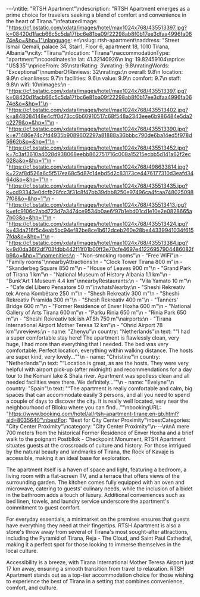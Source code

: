 ---\ntitle: "RTSH Apartment"\ndescription: "RTSH Apartment emerges as a prime choice for travelers seeking a blend of comfort and convenience in the heart of Tirana."\nfeaturedImage: "https://cf.bstatic.com/xdata/images/hotel/max1024x768/435513397.jpg?k=08420d1facb66c5c5da17fbc6e81ba09f22298ab8f0b17ee3dfaa4996fa0674e&o=&hp=1"\nlanguage: en\nslug: rtsh-apartment\naddress: "Street Ismail Qemali, palace 34, Stair1, Floor 6, apartment 18, 1010 Tirana, Albania"\ncity: "Tirana"\nlocation: "Tirana"\naccommodationType: "apartment"\ncoordinates:\n  lat: 41.32140926\n  lng: 19.82459104\nprice: "US$35"\npriceFrom: 35\nstarRating: 3\nrating: 9.8\nratingWords: "Exceptional"\nnumberOfReviews: 32\nratings:\n  overall: 9.8\n  location: 9.9\n  cleanliness: 9.7\n  facilities: 9.6\n  value: 9.9\n  comfort: 9.7\n  staff: 9.8\n  wifi: 10\nimages:\n  - "https://cf.bstatic.com/xdata/images/hotel/max1024x768/435513397.jpg?k=08420d1facb66c5c5da17fbc6e81ba09f22298ab8f0b17ee3dfaa4996fa0674e&o=&hp=1"\n  - "https://cf.bstatic.com/xdata/images/hotel/max1024x768/435513402.jpg?k=a848084148e4cff0d73cc6b60910517c68f548a2343eee6b986484e5da2c2279&o=&hp=1"\n  - "https://cf.bstatic.com/xdata/images/hotel/max1024x768/435513390.jpg?k=e71486e74c7fd4935b9089602297a81888a36bbbc790de6ba14ed5f978d5662b&o=&hp=1"\n  - "https://cf.bstatic.com/xdata/images/hotel/max1024x768/435513452.jpg?k=7c3af3610a4028d938068eebb862751716c008a15215ecbb5d141a62f2ec028a&o=&hp=1"\n  - "https://cf.bstatic.com/xdata/images/hotel/max1024x768/498633814.jpg?k=22af8d526a6c5f517ea68c5d87c14ebd5d2c83173ce4476177310d3eafd3464d&o=&hp=1"\n  - "https://cf.bstatic.com/xdata/images/hotel/max1024x768/435513435.jpg?k=cd93343e0dcfb28fcc3f31c8f47bb39dbb8250e97496ca4fcaa7480250987f08&o=&hp=1"\n  - "https://cf.bstatic.com/xdata/images/hotel/max1024x768/435513413.jpg?k=efc9106c2abd723d7a3474ce9534b0ae6f97b1ebd01cd1e10e2e0828665a7b03&o=&hp=1"\n  - "https://cf.bstatic.com/xdata/images/hotel/max1024x768/435513424.jpg?k=43da216f5c4eab5bc94ef82be8ce1b612dceb260e28be44339941034f6157fda&o=&hp=1"\n  - "https://cf.bstatic.com/xdata/images/hotel/max1024x768/435513384.jpg?k=9d0da36f2df703fdbb442f11f01b00ff3e70cfe4697e41226957904486082fb9&o=&hp=1"\namenities:\n  - "Non-smoking rooms"\n  - "Free WiFi"\n  - "Family rooms"\nnearbyAttractions:\n  - "Clock Tower Tirana 800 m"\n  - "Skanderbeg Square 850 m"\n  - "House of Leaves 900 m"\n  - "Grand Park of Tirana 1 km"\n  - "National Museum of History Albania 1.1 km"\n  - "Bunk'Art 1 Museum 4.4 km"\nnearbyRestaurants:\n  - "Vila Yamato 10 m"\n  - "Cafe del Libero Pensatore 50 m"\nwhatsNearby:\n  - "Sheshi Rekreativ tek Arena Kombëtare 250 m"\n  - "Shesh Rekreativ 300 m"\n  - "Sheshi Rekreativ Piramida 300 m"\n  - "Shesh Rekreativ 400 m"\n  - "Tanners' Bridge 600 m"\n  - "Former Residence of Enver Hoxha 600 m"\n  - "National Gallery of Arts Tirana 600 m"\n  - "Parku Rinia 650 m"\n  - "Rinia Park 650 m"\n  - "Sheshi Rekreativ tek ish ATSh 750 m"\nairports:\n  - "Tirana International Airport Mother Teresa 12 km"\n  - "Ohrid Airport 78 km"\nreviews:\n  - name: "Zhenyu"\n    country: "Netherlands"\n    text: "“I had a super comfortable stay here! The apartment is flawlessly clean, very huge, I had more than everything that I needed. The bed was very comfortable. Perfect location, everything within walking distance. The hosts are super kind, very lovely...”"\n  - name: "Christine"\n    country: "Netherlands"\n    text: "“Location is great, as are the hosts. They were very helpful with airport pick-up (after midnight) and recommendations for a day tour to the Komani lake & Shala river. Apartment was spotless clean and all needed facilities were there. We definitely...”"\n  - name: "Evelyne"\n    country: "Spain"\n    text: "“The apartment is really comfortable and calm, big spaces that can accommodate easily 3 persons, and all you need to spend a couple of days to discover the city. It is really well located, very near the neighbourhood of Blloku where you can find...”"\nbookingURL: "https://www.booking.com/hotel/al/rtsh-apartment-tirane.en-gb.html?aid=8035640"\nbestFor: "Best for City Center Proximity"\nbestCategories: "City Center Proximity"\ncategory: "City Center Proximity"\n---\n\nA mere 700 meters from the historical Former Residence of Enver Hoxha and a brief walk to the poignant Postbllok - Checkpoint Monument, RTSH Apartment situates guests at the crossroads of culture and history. For those intrigued by the natural beauty and landmarks of Tirana, the Rock of Kavaje is accessible, making it an ideal base for exploration.

The apartment itself is a haven of space and light, featuring a bedroom, a living room with a flat-screen TV, and a terrace that offers views of the surrounding garden. The kitchen comes fully equipped with an oven and microwave, catering to guests' culinary needs, while the inclusion of a bidet in the bathroom adds a touch of luxury. Additional conveniences such as bed linen, towels, and laundry service underscore the apartment's commitment to guest comfort.

For everyday essentials, a minimarket on the premises ensures that guests have everything they need at their fingertips. RTSH Apartment is also a stone's throw away from several of Tirana's most sought-after attractions, including the Pyramid of Tirana, Reja - The Cloud, and Saint Paul Cathedral, making it a perfect spot for those looking to immerse themselves in the local culture.

Accessibility is a breeze, with Tirana International Mother Teresa Airport just 17 km away, ensuring a smooth transition from travel to relaxation. RTSH Apartment stands out as a top-tier accommodation choice for those wishing to experience the best of Tirana in a setting that combines convenience, comfort, and culture.